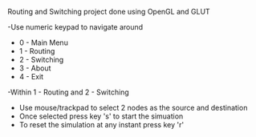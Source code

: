 Routing and Switching project done using OpenGL and GLUT

-Use numeric keypad to navigate around
* 0 - Main Menu
* 1 - Routing
* 2 - Switching
* 3 - About
* 4 - Exit

-Within
1 - Routing and 2 - Switching
* Use mouse/trackpad to select 2 nodes as the source and destination
* Once selected press key 's' to start the simuation
* To reset the simulation at any instant press key 'r' 
